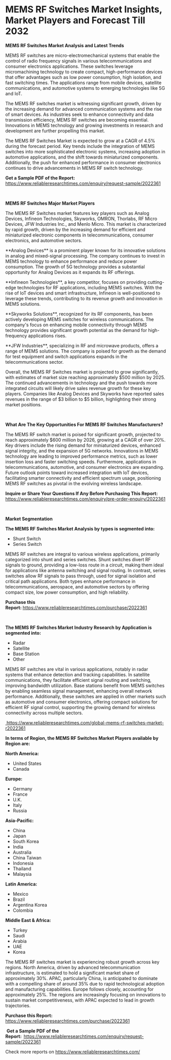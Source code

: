 <p><h1>MEMS RF Switches Market Insights, Market Players and Forecast Till 2032</h1></p><p><strong>MEMS RF Switches Market Analysis and Latest Trends</strong></p>
<p><p>MEMS RF switches are micro-electromechanical systems that enable the control of radio frequency signals in various telecommunications and consumer electronics applications. These switches leverage micromachining technology to create compact, high-performance devices that offer advantages such as low power consumption, high isolation, and fast switching times. The applications range from mobile devices, satellite communications, and automotive systems to emerging technologies like 5G and IoT.</p><p>The MEMS RF switches market is witnessing significant growth, driven by the increasing demand for advanced communication systems and the rise of smart devices. As industries seek to enhance connectivity and data transmission efficiency, MEMS RF switches are becoming essential. Innovations in MEMS technology and growing investments in research and development are further propelling this market. </p><p>The MEMS RF Switches Market is expected to grow at a CAGR of 4.5% during the forecast period. Key trends include the integration of MEMS switches into more sophisticated electronic systems, increasing adoption in automotive applications, and the shift towards miniaturized components. Additionally, the push for enhanced performance in consumer electronics continues to drive advancements in MEMS RF switch technology.</p></p>
<p><strong>Get a Sample PDF of the Report:&nbsp;</strong> <a href="https://www.reliableresearchtimes.com/enquiry/request-sample/2022361?utm_campaign=3216&utm_medium=2&utm_source=Github&utm_content=ia&utm_term=29032025&utm_id=mems-rf-switches">https://www.reliableresearchtimes.com/enquiry/request-sample/2022361</a></p>
<p>&nbsp;</p>
<p><strong>MEMS RF Switches Major Market Players</strong></p>
<p><p>The MEMS RF Switches market features key players such as Analog Devices, Infineon Technologies, Skyworks, OMRON, Thorlabs, RF Micro Devices, JFW Industries Inc., and Menlo Micro. This market is characterized by rapid growth, driven by the increasing demand for efficient and miniaturized electronic components in telecommunications, consumer electronics, and automotive sectors.</p><p>**Analog Devices** is a prominent player known for its innovative solutions in analog and mixed-signal processing. The company continues to invest in MEMS technology to enhance performance and reduce power consumption. The growth of 5G technology provides a substantial opportunity for Analog Devices as it expands its RF offerings. </p><p>**Infineon Technologies**, a key competitor, focuses on providing cutting-edge technologies for RF applications, including MEMS switches. With the rise of IoT devices and smart infrastructure, Infineon is well-positioned to leverage these trends, contributing to its revenue growth and innovation in MEMS solutions.</p><p>**Skyworks Solutions**, recognized for its RF components, has been actively developing MEMS switches for wireless communications. The company's focus on enhancing mobile connectivity through MEMS technology provides significant growth potential as the demand for high-frequency applications rises.</p><p>**JFW Industries**, specializing in RF and microwave products, offers a range of MEMS solutions. The company is poised for growth as the demand for test equipment and switch applications expands in the telecommunications sector.</p><p>Overall, the MEMS RF Switches market is projected to grow significantly, with estimates of market size reaching approximately $500 million by 2025. The continued advancements in technology and the push towards more integrated circuits will likely drive sales revenue growth for these key players. Companies like Analog Devices and Skyworks have reported sales revenues in the range of $3 billion to $5 billion, highlighting their strong market positions.</p></p>
<p>&nbsp;</p>
<p><strong>What Are The Key Opportunities For MEMS RF Switches Manufacturers?</strong></p>
<p><p>The MEMS RF switch market is poised for significant growth, projected to reach approximately $600 million by 2026, growing at a CAGR of over 20%. Key drivers include the rising demand for miniaturized devices, enhanced signal integrity, and the expansion of 5G networks. Innovations in MEMS technology are leading to improved performance metrics, such as lower insertion loss and faster switching speeds. Furthermore, applications in telecommunications, automotive, and consumer electronics are expanding. Future outlook points toward increased integration with IoT devices, facilitating smarter connectivity and efficient spectrum usage, positioning MEMS RF switches as pivotal in the evolving wireless landscape.</p></p>
<p><strong>Inquire or Share Your Questions If Any Before Purchasing This Report:</strong> <a href="https://www.reliableresearchtimes.com/enquiry/pre-order-enquiry/2022361?utm_campaign=3216&utm_medium=2&utm_source=Github&utm_content=ia&utm_term=29032025&utm_id=mems-rf-switches">https://www.reliableresearchtimes.com/enquiry/pre-order-enquiry/2022361</a></p>
<p>&nbsp;</p>
<p><strong>Market Segmentation</strong></p>
<p><strong>The MEMS RF Switches Market Analysis by types is segmented into:</strong></p>
<p><ul><li>Shunt Switch</li><li>Series Switch</li></ul></p>
<p><p>MEMS RF switches are integral to various wireless applications, primarily categorized into shunt and series switches. Shunt switches divert RF signals to ground, providing a low-loss route in a circuit, making them ideal for applications like antenna switching and signal routing. In contrast, series switches allow RF signals to pass through, used for signal isolation and critical path applications. Both types enhance performance in telecommunications, aerospace, and automotive sectors by offering compact size, low power consumption, and high reliability.</p></p>
<p><strong>Purchase this Report:&nbsp;</strong><a href="https://www.reliableresearchtimes.com/purchase/2022361?utm_campaign=3216&utm_medium=2&utm_source=Github&utm_content=ia&utm_term=29032025&utm_id=mems-rf-switches">https://www.reliableresearchtimes.com/purchase/2022361</a></p>
<p>&nbsp;</p>
<p><strong>The MEMS RF Switches Market Industry Research by Application is segmented into:</strong></p>
<p><ul><li>Radar</li><li>Satellite</li><li>Base Station</li><li>Other</li></ul></p>
<p><p>MEMS RF switches are vital in various applications, notably in radar systems that enhance detection and tracking capabilities. In satellite communications, they facilitate efficient signal routing and switching, improving bandwidth utilization. Base stations benefit from MEMS switches by enabling seamless signal management, enhancing overall network performance. Additionally, these switches are applied in other markets such as automotive and consumer electronics, offering compact solutions for efficient RF signal control, supporting the growing demand for wireless connectivity across multiple sectors.</p></p>
<p><a href="https://www.reliableresearchtimes.com/global-mems-rf-switches-market-r2022361?utm_campaign=3216&utm_medium=2&utm_source=Github&utm_content=ia&utm_term=29032025&utm_id=mems-rf-switches">&nbsp;https://www.reliableresearchtimes.com/global-mems-rf-switches-market-r2022361</a></p>
<p><strong>In terms of Region, the MEMS RF Switches Market Players available by Region are:</strong></p>
<p>
    <p> <strong> North America: </strong>
        <ul>
            <li>United States</li>
            <li>Canada</li>
        </ul>
        </p> 
    <p> <strong> Europe: </strong>
        <ul>
            <li>Germany</li>
            <li>France</li>
            <li>U.K.</li>
            <li>Italy</li>
            <li>Russia</li>
        </ul>
        </p> 
    <p> <strong> Asia-Pacific: </strong>
        <ul>
            <li>China</li>
            <li>Japan</li>
            <li>South Korea</li>
            <li>India</li>
            <li>Australia</li>
            <li>China Taiwan</li>
            <li>Indonesia</li>
            <li>Thailand</li>
            <li>Malaysia</li>
        </ul>
        </p> 
    <p> <strong> Latin America: </strong>
        <ul>
            <li>Mexico</li>
            <li>Brazil</li>
            <li>Argentina Korea</li>
            <li>Colombia</li>
        </ul>
        </p> 
    <p> <strong> Middle East & Africa: </strong>
        <ul>
            <li>Turkey</li>
            <li>Saudi</li>
            <li>Arabia</li>
            <li>UAE</li>
            <li>Korea</li>
        </ul>
    </p>
    </p>
<p><p>The MEMS RF switches market is experiencing robust growth across key regions. North America, driven by advanced telecommunication infrastructure, is estimated to hold a significant market share of approximately 30%. APAC, particularly China, is anticipated to dominate with a compelling share of around 35% due to rapid technological adoption and manufacturing capabilities. Europe follows closely, accounting for approximately 25%. The regions are increasingly focusing on innovations to sustain market competitiveness, with APAC expected to lead in growth trajectories.</p></p>
<p><strong>Purchase this Report: </strong><a href="https://www.reliableresearchtimes.com/purchase/2022361?utm_campaign=3216&utm_medium=2&utm_source=Github&utm_content=ia&utm_term=29032025&utm_id=mems-rf-switches">https://www.reliableresearchtimes.com/purchase/2022361</a></p>
<p>&nbsp;<strong>Get a Sample PDF of the Report:&nbsp;&nbsp;</strong><a href="https://www.reliableresearchtimes.com/enquiry/request-sample/2022361?utm_campaign=3216&utm_medium=2&utm_source=Github&utm_content=ia&utm_term=29032025&utm_id=mems-rf-switches">https://www.reliableresearchtimes.com/enquiry/request-sample/2022361</a></p>
<p><strong></strong></p>
<p>Check more reports on <a href="https://www.reliableresearchtimes.com/?utm_campaign=3216&utm_medium=2&utm_source=Github&utm_content=ia&utm_term=29032025&utm_id=mems-rf-switches">https://www.reliableresearchtimes.com/</a></p>